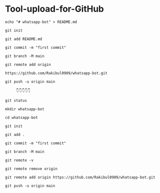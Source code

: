# Tool-upload-for-GitHub


`echo "# whatsapp-bot" > README.md`

`git init`

`git add README.md`

`git commit -m "first commit"`

`git branch -M main`

`git remote add origin` 

`https://github.com/Rakibul0909/whatsapp-bot.git`

`git push -u origin main`



         👇👇👇👇👇

`git status`

`mkdir whatsapp-bot`

`cd whatsapp-bot`

`git init`

`git add .`

`git commit -m "first commit"`

`git branch -M main`

`git remote -v`

`git remote remove origin`

`git remote add origin https://github.com/Rakibul0909/whatsapp-bot.git`

`git push -u origin main`


